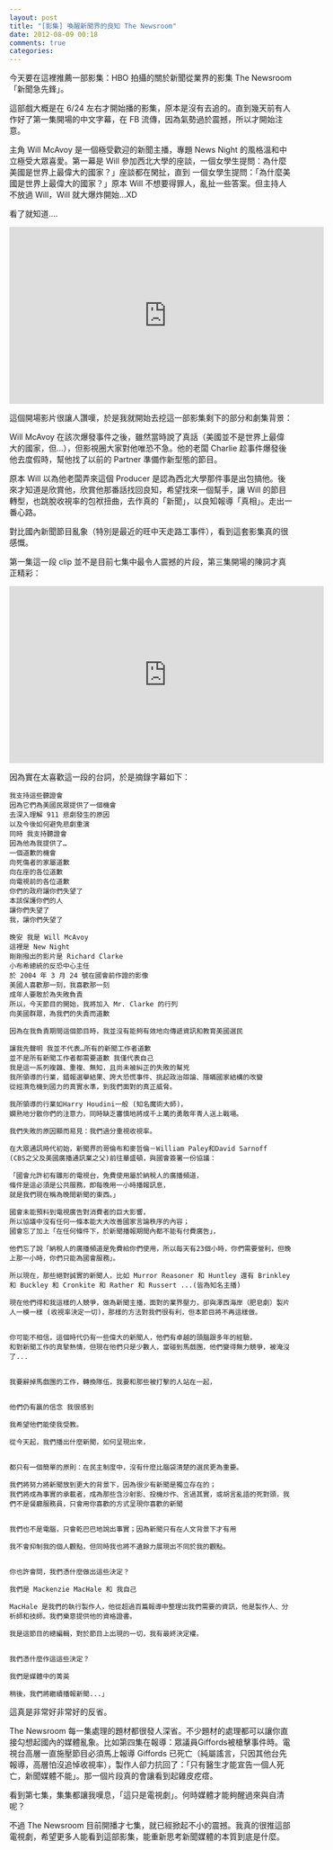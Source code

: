 ```yaml
---
layout: post
title: "[影集] 喚醒新聞界的良知 The Newsroom"
date: 2012-08-09 00:18
comments: true
categories: 
---
```


今天要在這裡推薦一部影集：HBO 拍攝的關於新聞從業界的影集 The Newsroom 「新聞急先鋒」。

這部戲大概是在 6/24 左右才開始播的影集，原本是沒有去追的。直到幾天前有人作好了第一集開場的中文字幕，在 FB 流傳，因為氣勢過於震撼，所以才開始注意。

主角 Will McAvoy 是一個極受歡迎的新聞主播，專題 News Night 的風格溫和中立極受大眾喜愛。第一幕是 Will 參加西北大學的座談，一個女學生提問：為什麼美國是世界上最偉大的國家？」座談都在閑扯，直到 一個女學生提問：「為什麼美國是世界上最偉大的國家？」原本 Will 不想要得罪人，亂扯一些答案。但主持人不放過 Will，Will 就大爆炸開始…XD

看了就知道....

<iframe width="560" height="315" src="http://www.youtube.com/embed/tG8F6BeAER8" frameborder="0" allowfullscreen></iframe>

這個開場影片很讓人讚嘆，於是我就開始去挖這一部影集剩下的部分和劇集背景：

Will McAvoy 在該次爆發事件之後，雖然當時說了真話（美國並不是世界上最偉大的國家，但...），但影視圈大家對他唯恐不急。他的老闆 Charlie 趁事件爆發後他去度假時，幫他找了以前的 Partner 準備作新型態的節目。

原本 Will 以為他老闆弄來這個 Producer 是認為西北大學那件事是出包搞他。後來才知道是欣賞他，欣賞他那番話找回良知，希望找來一個幫手，讓 Will 的節目轉型，也跳脫收視率的包袱扭曲，去作真的「新聞」，以良知報導「真相」。走出一番心路。

對比國內新聞節目亂象（特別是最近的旺中天走路工事件），看到這套影集真的很感慨。

第一集這一段 clip 並不是目前七集中最令人震撼的片段，第三集開場的陳詞才真正精彩：

<iframe width="560" height="315" src="http://www.youtube.com/embed/0_i9fw43Moo" frameborder="0" allowfullscreen></iframe>

因為實在太喜歡這一段的台詞，於是摘錄字幕如下：

```
我支持這些聽證會
因為它們為美國民眾提供了一個機會
去深入理解 911 悲劇發生的原因
以及今後如何避免悲劇重演
同時 我支持聽證會
因為他為我提供了…
一個道歉的機會
向死傷者的家屬道歉
向在座的各位道歉
向電視前的各位道歉
你們的政府讓你們失望了
本該保護你們的人
讓你們失望了
我，讓你們失望了

```

```
晚安 我是 Will McAvoy 
這裡是 New Night
剛剛撥出的影片是 Richard Clarke
小布希總統的反恐中心主任
於 2004 年 3 月 24 號在國會前作證的影像
美國人喜歡那一刻，我喜歡那一刻
成年人要敢於為失敗負責
所以，今天節目的開始，我將加入 Mr. Clarke 的行列
向美國群眾，為我們的失責而道歉

因為在我負責期間這個節目時，我並沒有能夠有效地向傳遞資訊和教育美國選民

讓我先聲明 我並不代表…所有的新聞工作者道歉
並不是所有新聞工作者都需要道歉 我僅代表自己我是這一系列複雜、重複、無知，且尚未被糾正的失敗的幫兇我所領導的行業，錯報選舉結果、誇大恐慌事件、挑起政治辯論、隱瞞國家結構的改變從經濟危機到國力的真實水準，到我們面對的真正威脅。

我所領導的行業如Harry Houdini一般 (知名魔術大師)，嫻熟地分散你們的注意力，同時缺乏審慎地將成千上萬的勇敢年青人送上戰場。我們失敗的原因顯而易見：我們過分重視收視率。
在大眾通訊時代初始，新聞界的哥倫布和麥哲倫－William Paley和David Sarnoff(CBS之父及美國廣播通訊業之父)前往華盛頓，與國會簽署一份協議：「國會允許初有雛形的電視台，免費使用屬於納稅人的廣播頻道，條件是這必須是公共服務，即每晚用一小時播報訊息，就是我們現在稱為晚間新聞的東西。」
國會未能預料到電視廣告對消費者的巨大影響，所以協議中沒有任何一條本能大大改善國家言論秩序的內容；國會忘了加上「在任何條件下，於新聞播報期間內都不能有付費廣告」，他們忘了說「納稅人的廣播頻道是免費給你們使用，所以每天有23個小時，你們需要營利，但晚上那一小時，你們只能為國會服務」。所以現在，那些絕對誠實的新聞人，比如 Murror Reasoner 和 Huntley 還有 Brinkley 和 Buckley 和 Cronkite 和 Rather 和 Russert ...(皆為知名主播)
現在他們得和我這樣的人競爭，做為新聞主播，面對的業界壓力，卻與澤西海岸（肥皂劇）製片人一模一樣 (收視率決定一切)，那樣的方法對我們很有利，但本節目將不再這樣做。
你可能不相信，這個時代仍有一些偉大的新聞人，他們有卓越的頭腦跟多年的經驗，和對新聞工作的真摯熱情，但現在他們只是少數人，當碰到馬戲團，他們變得無力競爭，被淹沒了...
我要辭掉馬戲團的工作，轉換隊伍，我要和那些被打擊的人站在一起，
他們仍有贏的信念 我很感到
我希望他們能使我受教。從今天起，我們播出什麼新聞，如何呈現出來，都只有一個簡單的原則：在民主制度中，沒有什麼比腦袋清楚的選民更為重要。我們將努力將新聞放到更大的背景下，因為很少有新聞是獨立存在的；我們將成為事實的承載者，成為那些含沙射影、投機炒作、言過其實，或胡言亂語的死對頭，我們不是餐廳服務員，只會用你喜歡的方式呈現你喜歡的新聞
我們也不是電腦，只會乾巴巴地說出事實；因為新聞只有在人文背景下才有用
我不會抑制我的個人觀點，但同時我也將不遺餘力展現出不同於我的觀點。
你也許會問，我們憑什麼做出這些決定？我們是 Mackenzie MacHale 和 我自己
MacHale 是我們的執行製作人，他從超過百篇報導中整理出我們需要的資訊，他是製作人、分析師和技師。我們樂意提供他的資格證書。
我是這節目的總編輯，對於節目上出現的一切，我有最終決定權。
我們憑什麼作這這些決定？
我們是媒體中的菁英稍後，我們將繼續播報新聞...」

```

這真是非常好非常好的反省。

The Newsroom 每一集處理的題材都很發人深省。不少題材的處理都可以讓你直接勾想起國內的媒體亂象。比如第四集在報導：眾議員Giffords被槍擊事件時。電視台高層一直施壓節目必須馬上報導 Giffords 已死亡（純屬謠言，只因其他台先報導，高層怕沒追悼收視率），製作人卻力抗回了：「只有醫生才能宣告一個人死亡，新聞媒體不能」。那一個片段真的會讓看到起雞皮疙瘩。

看到第七集，集集都讓我嘆息，「這只是電視劇」。何時媒體才能夠醒過來與自清呢？

不過 The Newsroom 目前開播才七集，就已經掀起不小的震撼。我真的很推這部電視劇，希望更多人能看到這部影集，能重新思考新聞媒體的本質到底是什麼。

